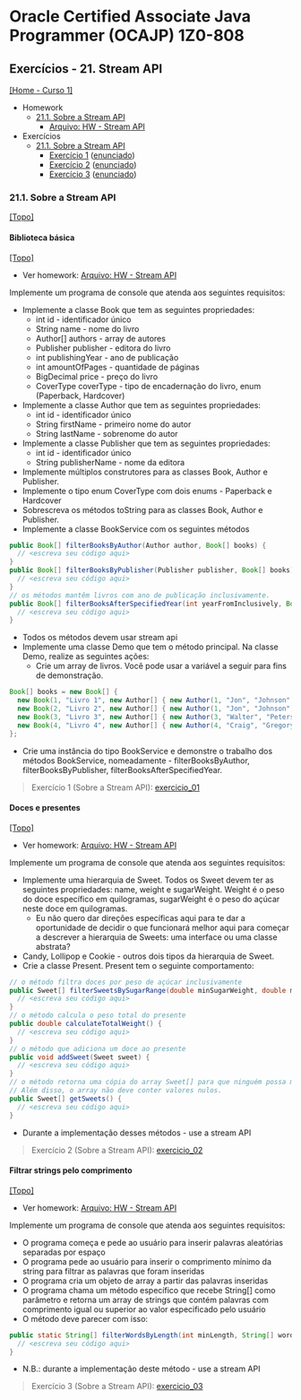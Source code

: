 # Oracle Certified Associate Java Programmer (OCAJP) 1Z0-808

## Exercícios - 21. Stream API
[[Home - Curso 1]](../../README.md#curso-1)<br />

- Homework
  - [21.1. Sobre a Stream API](#211-sobre-a-stream-api)
    - [Arquivo: HW - Stream API](./01_arquivos/homework/HW%20-%20Stream%20API.pdf)
- Exercícios
  - [21.1. Sobre a Stream API](#211-sobre-a-stream-api)
    - [Exercício 1](./exercicio_01/) ([enunciado](#biblioteca-básica))
    - [Exercício 2](./exercicio_02/) ([enunciado](#doces-e-presentes))
    - [Exercício 3](./exercicio_03/) ([enunciado](#filtrar-strings-pelo-comprimento))

### 21.1. Sobre a Stream API
[[Topo]](#)<br />
 
#### Biblioteca básica
[[Topo]](#)<br />

- Ver homework: [Arquivo: HW - Stream API](./01_arquivos/homework/HW%20-%20Stream%20API.pdf)

Implemente um programa de console que atenda aos seguintes requisitos:

- Implemente a classe Book que tem as seguintes propriedades:
  - int id - identificador único
  - String name - nome do livro
  - Author[] authors - array de autores
  - Publisher publisher - editora do livro
  - int publishingYear - ano de publicação
  - int amountOfPages - quantidade de páginas
  - BigDecimal price - preço do livro
  - CoverType coverType - tipo de encadernação do livro, enum (Paperback, Hardcover)
- Implemente a classe Author que tem as seguintes propriedades:
  - int id - identificador único
  - String firstName - primeiro nome do autor
  - String lastName - sobrenome do autor
- Implemente a classe Publisher que tem as seguintes propriedades:
  - int id - identificador único
  - String publisherName - nome da editora
- Implemente múltiplos construtores para as classes Book, Author e Publisher.
- Implemente o tipo enum CoverType com dois enums - Paperback e Hardcover
- Sobrescreva os métodos toString para as classes Book, Author e Publisher.
- Implemente a classe BookService com os seguintes métodos
```java
public Book[] filterBooksByAuthor(Author author, Book[] books) {
  // <escreva seu código aqui>
}
public Book[] filterBooksByPublisher(Publisher publisher, Book[] books) {
  // <escreva seu código aqui>
}
// os métodos mantêm livros com ano de publicação inclusivamente.
public Book[] filterBooksAfterSpecifiedYear(int yearFromInclusively, Book[] books) {
  // <escreva seu código aqui>
}
```
  - Todos os métodos devem usar stream api
- Implemente uma classe Demo que tem o método principal. Na classe Demo, realize as seguintes ações:
  - Crie um array de livros. Você pode usar a variável a seguir para fins de demonstração.
```java
Book[] books = new Book[] {
  new Book(1, "Livro 1", new Author[] { new Author(1, "Jon", "Johnson")}, new Publisher(1, "Editora 1"), 1990, 231, BigDecimal.valueOf(24.99), CoverType.PAPERBACK),
  new Book(2, "Livro 2", new Author[] { new Author(1, "Jon", "Johnson"), new Author(2, "William", "Wilson") }, new Publisher(2, "Editora 2"), 2000, 120, BigDecimal.valueOf(14.99), CoverType.PAPERBACK),
  new Book(3, "Livro 3", new Author[] { new Author(3, "Walter", "Peterson") }, new Publisher(1, "Editora 1"), 1997, 350, BigDecimal.valueOf(34.99), CoverType.HARDCOVER),
  new Book(4, "Livro 4", new Author[] { new Author(4, "Craig", "Gregory") }, new Publisher(3, "Editora 3"), 1992, 185, BigDecimal.valueOf(19.99), CoverType.PAPERBACK)
};
```
  - Crie uma instância do tipo BookService e demonstre o trabalho dos métodos BookService, nomeadamente - filterBooksByAuthor, filterBooksByPublisher, filterBooksAfterSpecifiedYear.

> Exercício 1 (Sobre a Stream API): [exercicio_01](./exercicio_01/)

#### Doces e presentes
[[Topo]](#)<br />

- Ver homework: [Arquivo: HW - Stream API](./01_arquivos/homework/HW%20-%20Stream%20API.pdf)

Implemente um programa de console que atenda aos seguintes requisitos:

- Implemente uma hierarquia de Sweet. Todos os Sweet devem ter as seguintes propriedades: name, weight e sugarWeight. Weight é o peso do doce específico em quilogramas, sugarWeight é o peso do açúcar neste doce em quilogramas.
  - Eu não quero dar direções específicas aqui para te dar a oportunidade de decidir o que funcionará melhor aqui para começar a descrever a hierarquia de Sweets: uma interface ou uma classe abstrata?
- Candy, Lollipop e Cookie - outros dois tipos da hierarquia de Sweet.
- Crie a classe Present. Present tem o seguinte comportamento:

```java
// o método filtra doces por peso de açúcar inclusivamente
public Sweet[] filterSweetsBySugarRange(double minSugarWeight, double maxSugarWeight) {
  // <escreva seu código aqui>
}
// o método calcula o peso total do presente
public double calculateTotalWeight() {
  // <escreva seu código aqui>
}
// o método que adiciona um doce ao presente
public void addSweet(Sweet sweet) {
  // <escreva seu código aqui>
}
// o método retorna uma cópia do array Sweet[] para que ninguém possa modificar o estado do presente sem o método addSweet().
// Além disso, o array não deve conter valores nulos.
public Sweet[] getSweets() {
  // <escreva seu código aqui>
}
```
- Durante a implementação desses métodos - use a stream API

> Exercício 2 (Sobre a Stream API): [exercicio_02](./exercicio_02/)

#### Filtrar strings pelo comprimento
[[Topo]](#)<br />

- Ver homework: [Arquivo: HW - Stream API](./01_arquivos/homework/HW%20-%20Stream%20API.pdf)

Implemente um programa de console que atenda aos seguintes requisitos:

- O programa começa e pede ao usuário para inserir palavras aleatórias separadas por espaço
- O programa pede ao usuário para inserir o comprimento mínimo da string para filtrar as palavras que foram inseridas
- O programa cria um objeto de array a partir das palavras inseridas
- O programa chama um método específico que recebe String[] como parâmetro e retorna um array de strings que contém palavras com comprimento igual ou superior ao valor especificado pelo usuário
- O método deve parecer com isso:
```java
public static String[] filterWordsByLength(int minLength, String[] words) {
  // <escreva seu código aqui>
}
```
- N.B.: durante a implementação deste método - use a stream API

> Exercício 3 (Sobre a Stream API): [exercicio_03](./exercicio_03/)
